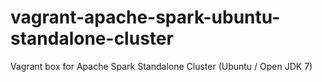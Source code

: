 # vagrant-apache-spark-ubuntu-standalone-cluster
Vagrant box for Apache Spark Standalone Cluster (Ubuntu / Open JDK 7) 
